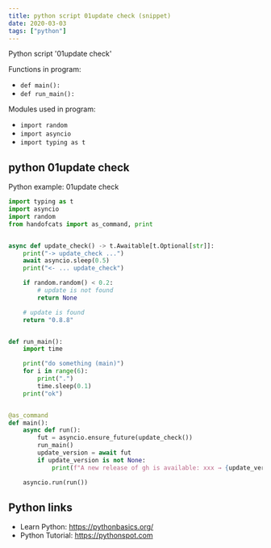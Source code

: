 ```yaml
---
title: python script 01update check (snippet)
date: 2020-03-03
tags: ["python"]
---
```

Python script '01update check'

Functions in program: 
* `def main():`
* `def run_main():`

Modules used in program: 
* `import random`
* `import asyncio`
* `import typing as t`

## python 01update check

Python example: 01update check

```python
import typing as t
import asyncio
import random
from handofcats import as_command, print


async def update_check() -> t.Awaitable[t.Optional[str]]:
    print("-> update_check ...")
    await asyncio.sleep(0.5)
    print("<- ... update_check")

    if random.random() < 0.2:
        # update is not found
        return None

    # update is found
    return "0.8.8"


def run_main():
    import time

    print("do something (main)")
    for i in range(6):
        print(".")
        time.sleep(0.1)
    print("ok")


@as_command
def main():
    async def run():
        fut = asyncio.ensure_future(update_check())
        run_main()
        update_version = await fut
        if update_version is not None:
            print(f"A new release of gh is available: xxx → {update_version}")

    asyncio.run(run())


```

## Python links

- Learn Python: https://pythonbasics.org/
- Python Tutorial: https://pythonspot.com
